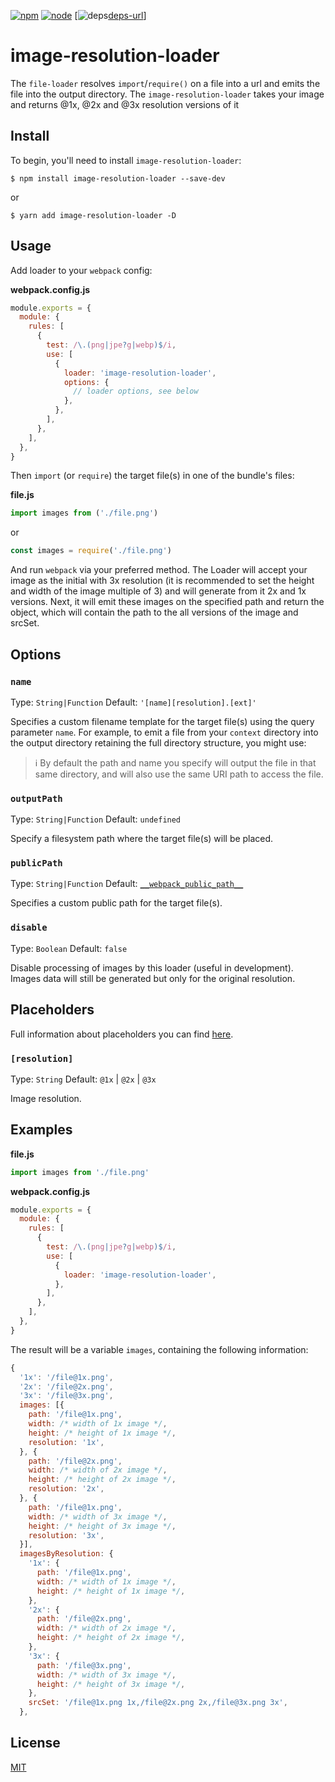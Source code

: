 [![npm][npm]][npm-url]
[![node][node]][node-url]
[![deps][deps][deps-url]]

# image-resolution-loader

The `file-loader` resolves `import`/`require()` on a file into a url and emits the file into the output directory.
The `image-resolution-loader` takes your image and returns @1x, @2x and @3x resolution versions of it

## Install

To begin, you'll need to install `image-resolution-loader`:

```console
$ npm install image-resolution-loader --save-dev
```

or

```console
$ yarn add image-resolution-loader -D
```

## Usage

Add loader to your `webpack` config:

**webpack.config.js**

```js
module.exports = {
  module: {
    rules: [
      {
        test: /\.(png|jpe?g|webp)$/i,
        use: [
          {
            loader: 'image-resolution-loader',
            options: {
              // loader options, see below
            },
          },
        ],
      },
    ],
  },
}
```

Then `import` (or `require`) the target file(s) in one of the bundle's files:

**file.js**

```js
import images from ('./file.png')
```

or

```js
const images = require('./file.png')
```

And run `webpack` via your preferred method.
The Loader will accept your image as the initial with 3x resolution (it is recommended to set the height and width of the image multiple of 3) and will generate from it 2x and 1x versions. Next, it will emit these images on the specified path and return the object, which will contain the path to the all versions of the image and srcSet.

## Options

### `name`

Type: `String|Function`
Default: `'[name][resolution].[ext]'`

Specifies a custom filename template for the target file(s) using the query
parameter `name`. For example, to emit a file from your `context` directory into
the output directory retaining the full directory structure, you might use:

> ℹ️ By default the path and name you specify will output the file in that same directory, and will also use the same URI path to access the file.

### `outputPath`

Type: `String|Function`
Default: `undefined`

Specify a filesystem path where the target file(s) will be placed.

### `publicPath`

Type: `String|Function`
Default: [`__webpack_public_path__`](https://webpack.js.org/api/module-variables/#__webpack_public_path__-webpack-specific-)

Specifies a custom public path for the target file(s).

### `disable`

Type: `Boolean`
Default: `false`

Disable processing of images by this loader (useful in development). Images data will still be generated but only for the original resolution.

## Placeholders

Full information about placeholders you can find [here](https://github.com/webpack/loader-utils#interpolatename).

### `[resolution]`

Type: `String`
Default: `@1x` | `@2x` | `@3x`

Image resolution.

## Examples

**file.js**

```js
import images from './file.png'
```

**webpack.config.js**

```js
module.exports = {
  module: {
    rules: [
      {
        test: /\.(png|jpe?g|webp)$/i,
        use: [
          {
            loader: 'image-resolution-loader',
          },
        ],
      },
    ],
  },
}
```

The result will be a variable `images`, containing the following information:

```js
{
  '1x': '/file@1x.png',
  '2x': '/file@2x.png',
  '3x': '/file@3x.png',
  images: [{
    path: '/file@1x.png',
    width: /* width of 1x image */,
    height: /* height of 1x image */,
    resolution: '1x',
  }, {
    path: '/file@2x.png',
    width: /* width of 2x image */,
    height: /* height of 2x image */,
    resolution: '2x',
  }, {
    path: '/file@1x.png',
    width: /* width of 3x image */,
    height: /* height of 3x image */,
    resolution: '3x',
  }],
  imagesByResolution: {
    '1x': {
      path: '/file@1x.png',
      width: /* width of 1x image */,
      height: /* height of 1x image */,
    },
    '2x': {
      path: '/file@2x.png',
      width: /* width of 2x image */,
      height: /* height of 2x image */,
    },
    '3x': {
      path: '/file@3x.png',
      width: /* width of 3x image */,
      height: /* height of 3x image */,
    },
    srcSet: '/file@1x.png 1x,/file@2x.png 2x,/file@3x.png 3x',
  },
```

## License

[MIT](./LICENSE)

[npm]: https://img.shields.io/npm/v/image-resolution-loader.svg
[npm-url]: https://npmjs.com/package/image-resolution-loader
[node]: https://img.shields.io/node/v/image-resolution-loader
[node-url]: https://nodejs.org
[deps]: https://david-dm.org/ArtyomResh/image-resolution-loader.svg
[deps-url]: https://david-dm.org/ArtyomResh/image-resolution-loader

